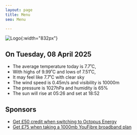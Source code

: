 ```yaml
---
layout: page
title: Menu
seo: Menu

---
```


![Logo](/images/logo.jpg){:width="832px"}

<!-- weather_marker starts -->
## On Tuesday, 08 April 2025

- The average temperature today is 7.7˚C,
- With highs of 9.99˚C and lows of 7.51˚C,
- It may feel like 7.7˚C with clear sky
- The wind speed is 0.45m/s and visibility is 10000m
- The pressure is 1027hPa and humidity is 65%
- The sun will rise at 05:26 and set at 18:52

<!-- weather_marker ends -->

## Sponsors

- [Get £50 credit when switching to Octopus Energy](https://bit.ly/3oD1nnS)
- [Get £75 when taking a 1000mb YouFibre broadband plan](https://aklam.io/91zWhU?)



